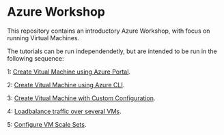 # Azure Workshop
This repository contains an introductory Azure Workshop, with focus on running Virtual Machines.

The tutorials can be run independendetly, but are intended to be run in the following sequence:

1: <a href="https://github.com/pelithne/azure-workshop/blob/master/create-vm-portal.md">Create Vitual Machine using Azure Portal</a>.

2: <a href="https://github.com/pelithne/azure-workshop/blob/master/create-vm-azcli.md">Create Vitual Machine using Azure CLI</a>.

3: <a href="https://github.com/pelithne/azure-workshop/blob/master/custom-config.md">Create Vitual Machine with Custom Configuration</a>.

4: <a href="https://github.com/pelithne/azure-workshop/blob/master/loadbalancing.md">Loadbalance traffic over several VMs</a>.

5: <a href="https://github.com/pelithne/azure-workshop/blob/master/vm-scale-sets.md">Configure VM Scale Sets</a>.

